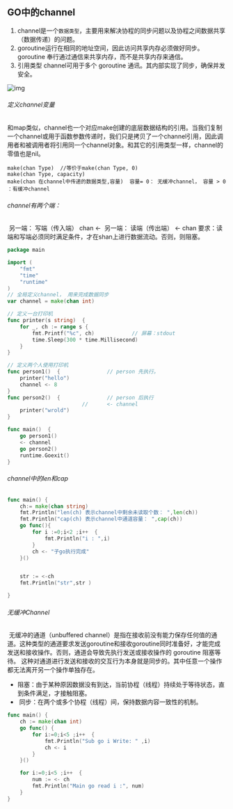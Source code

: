 ## GO中的channel



1. channel是一个`数据类型`，主要用来解决协程的同步问题以及协程之间数据共享（数据传递）的问题。
2. goroutine运行在相同的地址空间，因此访问共享内存必须做好同步。goroutine 奉行通过通信来共享内存，而不是共享内存来通信。
3. 引⽤类型 channel可用于多个 goroutine 通讯。其内部实现了同步，确保并发安全。

![img](file:///C:\Users\ADMINI~1\AppData\Local\Temp\ksohtml1140\wps1.png)	 



###### 定义channel变量

​		和map类似，channel也一个对应make创建的底层数据结构的引用。当我们复制一个channel或用于函数参数传递时，我们只是拷贝了一个channel引用，因此调用者和被调用者将引用同一个channel对象。和其它的引用类型一样，channel的零值也是nil。

```
make(chan Type)  //等价于make(chan Type, 0)
make(chan Type, capacity)
make(chan 在channel中传递的数据类型,容量)  容量= 0： 无缓冲channel， 容量 > 0 ：有缓冲channel
```

###### 	channel有两个端：

​		另一端： 写端（传入端）    chan <-
​		另一端： 读端（传出端）    <- chan
​		要求：读端和写端必须同时满足条件，才在shan上进行数据流动。否则，则阻塞。

```go
package main

import (
	"fmt"
	"time"
	"runtime"
)
// 全局定义channel， 用来完成数据同步
var channel = make(chan int)

// 定义一台打印机
func printer(s string)  {
	for _, ch := range s {
		fmt.Printf("%c", ch)			// 屏幕：stdout
		time.Sleep(300 * time.Millisecond)
	}
}

// 定义两个人使用打印机
func person1()  {				// person 先执行。
	printer("hello")
	channel <- 8
}
func person2()  {				// person 后执行
						// 		<- channel
	printer("wrold")
}

func main()  {
	go person1()
	<- channel
	go person2()
	runtime.Goexit()
}

```

###### channel中的len和cap

```go
func main() {
	ch:= make(chan string)
	fmt.Println("len(ch) 表示channel中剩余未读取个数： ",len(ch))
	fmt.Println("cap(ch) 表示channel中通道容量： ",cap(ch))
	go func(){
		for i :=0;i<2 ;i++  {
			fmt.Println("i : ",i)
		}
		ch <- "子go执行完成"
	}()


	str := <-ch
	fmt.Println("str",str )

}
```

###### 无缓冲Channel

​		无缓冲的通道（unbuffered channel）是指在接收前没有能力保存任何值的通道。这种类型的通道要求发送goroutine和接收goroutine同时准备好，才能完成发送和接收操作。否则，通道会导致先执行发送或接收操作的 goroutine 阻塞等待。
​		这种对通道进行发送和接收的交互行为本身就是同步的。其中任意一个操作都无法离开另一个操作单独存在。

- ​	阻塞：由于某种原因数据没有到达，当前协程（线程）持续处于等待状态，直到条件满足，才接触阻塞。
- ​	同步：在两个或多个协程（线程）间，保持数据内容一致性的机制。

```go
func main() {
	ch := make(chan int)
	go func() {
		for i:=0;i<5 ;i++  {
			fmt.Println("Sub go i Write: " ,i)
			ch <- i
		}
	}()

	for i:=0;i<5 ;i++  {
		num := <- ch
		fmt.Println("Main go read i :", num)
	}
}
```



































